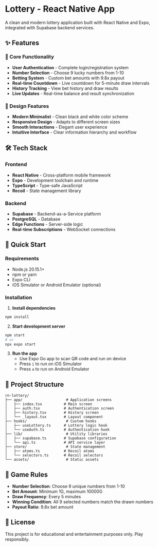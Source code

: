 # Lottery - React Native App

A clean and modern lottery application built with React Native and Expo, integrated with Supabase backend services.

## ✨ Features

### 🎯 Core Functionality
- **User Authentication** - Complete login/registration system
- **Number Selection** - Choose 9 lucky numbers from 1-10
- **Betting System** - Custom bet amounts with 9.8x payout
- **Real-time Countdown** - Live countdown for 5-minute draw intervals
- **History Tracking** - View bet history and draw results
- **Live Updates** - Real-time balance and result synchronization

### 🎨 Design Features
- **Modern Minimalist** - Clean black and white color scheme
- **Responsive Design** - Adapts to different screen sizes
- **Smooth Interactions** - Elegant user experience
- **Intuitive Interface** - Clear information hierarchy and workflow

## 🛠 Tech Stack

### Frontend
- **React Native** - Cross-platform mobile framework
- **Expo** - Development toolchain and runtime
- **TypeScript** - Type-safe JavaScript
- **Recoil** - State management library

### Backend
- **Supabase** - Backend-as-a-Service platform
- **PostgreSQL** - Database
- **Edge Functions** - Server-side logic
- **Real-time Subscriptions** - WebSocket connections

## 🚀 Quick Start

### Requirements
- Node.js 20.15.1+
- npm or yarn
- Expo CLI
- iOS Simulator or Android Emulator (optional)

### Installation

1. **Install dependencies**
```bash
npm install
```

2. **Start development server**
```bash
npm start
# or
npx expo start
```

3. **Run the app**
   - Use Expo Go app to scan QR code and run on device
   - Press `i` to run on iOS Simulator
   - Press `a` to run on Android Emulator

## 📁 Project Structure

```
rn-lottery/
├── app/                    # Application screens
│   ├── index.tsx          # Main screen
│   ├── auth.tsx           # Authentication screen
│   ├── history.tsx        # History screen
│   └── _layout.tsx        # Layout component
├── hooks/                  # Custom hooks
│   ├── useLottery.ts      # Lottery logic hook
│   └── useAuth.ts         # Authentication hook
├── lib/                    # Utility libraries
│   ├── supabase.ts        # Supabase configuration
│   └── api.ts             # API service layer
├── store/                  # State management
│   ├── atoms.ts           # Recoil atoms
│   └── selectors.ts       # Recoil selectors
└── assets/                 # Static assets
```

## 🎯 Game Rules

- **Number Selection**: Choose 9 unique numbers from 1-10
- **Bet Amount**: Minimum 1G, maximum 10000G
- **Draw Frequency**: Every 5 minutes
- **Winning Condition**: All 9 selected numbers match the drawn numbers
- **Payout Ratio**: 9.8x bet amount

## 📄 License

This project is for educational and entertainment purposes only. Play responsibly.
